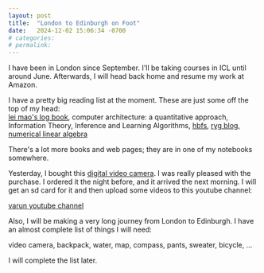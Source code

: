 ```yaml
---
layout: post
title:  "London to Edinburgh on Foot"
date:   2024-12-02 15:06:34 -0700
# categories:
# permalink:
---
```


I have been in London since September. I'll be taking courses in ICL until around June. Afterwards, I will head back home and resume my work at Amazon.  

I have a pretty big reading list at the moment. These are just some off the top of my head:  
[lei mao's log book](https://leimao.github.io), computer architecture: a quantitative approach, Information Theory, Inference and Learning Algorithms, [hbfs](https://hbfs.wordpress.com), [ryg blog](https://fgiesen.wordpress.com), [numerical linear algebra](https://www.stat.uchicago.edu/~lekheng/courses/309/books/Trefethen-Bau.pdf)  

There's a lot more books and web pages; they are in one of my notebooks somewhere.  

Yesterday, I bought this [digital video camera](https://www.amazon.co.uk/Camcorder-Digital-Vlogging-Recorder-Rotatable/dp/B08927L6C4/). I was really pleased with the purchase. I ordered it the night before, and it arrived the next morning. I will get an sd card for it and then upload some videos to this youtube channel:

[varun youtube channel](https://www.youtube.com/@vnawathey)  

Also, I will be making a very long journey from London to Edinburgh. I have an almost complete list of things I will need:

video camera, backpack, water, map, compass, pants, sweater, bicycle, ...  

I will complete the list later.

